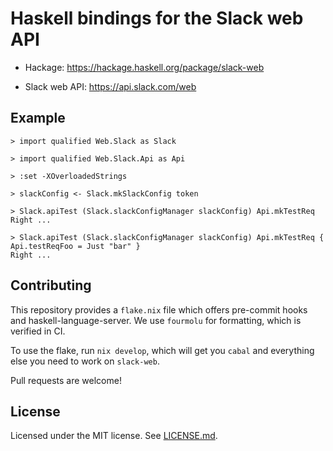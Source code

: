 # Haskell bindings for the Slack web API

- Hackage: <https://hackage.haskell.org/package/slack-web>

- Slack web API: <https://api.slack.com/web>

## Example

```
> import qualified Web.Slack as Slack
```

```
> import qualified Web.Slack.Api as Api
```

```
> :set -XOverloadedStrings
```

```
> slackConfig <- Slack.mkSlackConfig token
```

```
> Slack.apiTest (Slack.slackConfigManager slackConfig) Api.mkTestReq
Right ...
```

```
> Slack.apiTest (Slack.slackConfigManager slackConfig) Api.mkTestReq { Api.testReqFoo = Just "bar" }
Right ...
```

## Contributing

This repository provides a `flake.nix` file which offers pre-commit hooks and
haskell-language-server. We use `fourmolu` for formatting, which is verified in
CI.

To use the flake, run `nix develop`, which will get you `cabal` and everything
else you need to work on `slack-web`.

Pull requests are welcome!

## License

Licensed under the MIT license. See [LICENSE.md](LICENSE.md).


